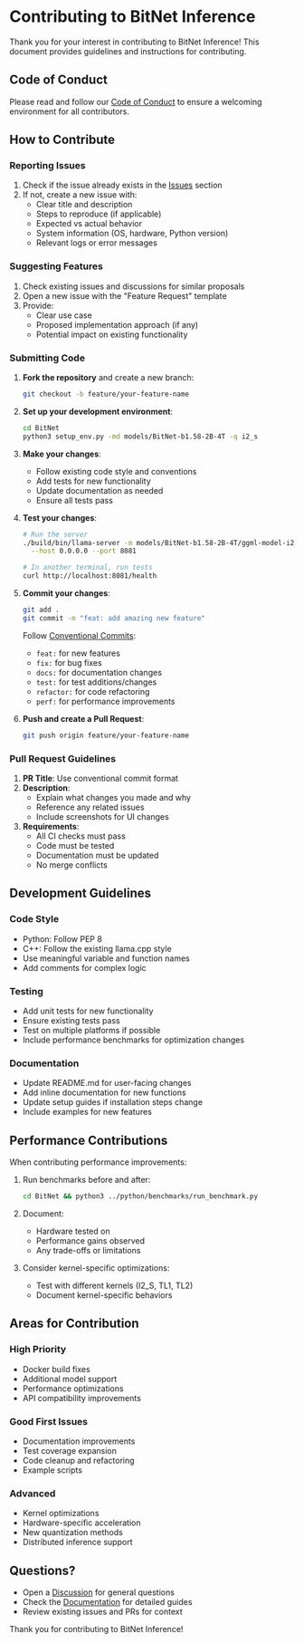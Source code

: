 # Contributing to BitNet Inference

Thank you for your interest in contributing to BitNet Inference! This document provides guidelines and instructions for contributing.

## Code of Conduct

Please read and follow our [Code of Conduct](BitNet/CODE_OF_CONDUCT.md) to ensure a welcoming environment for all contributors.

## How to Contribute

### Reporting Issues

1. Check if the issue already exists in the [Issues](https://github.com/Code4me2/bitnet-inference/issues) section
2. If not, create a new issue with:
   - Clear title and description
   - Steps to reproduce (if applicable)
   - Expected vs actual behavior
   - System information (OS, hardware, Python version)
   - Relevant logs or error messages

### Suggesting Features

1. Check existing issues and discussions for similar proposals
2. Open a new issue with the "Feature Request" template
3. Provide:
   - Clear use case
   - Proposed implementation approach (if any)
   - Potential impact on existing functionality

### Submitting Code

1. **Fork the repository** and create a new branch:
   ```bash
   git checkout -b feature/your-feature-name
   ```

2. **Set up your development environment**:
   ```bash
   cd BitNet
   python3 setup_env.py -md models/BitNet-b1.58-2B-4T -q i2_s
   ```

3. **Make your changes**:
   - Follow existing code style and conventions
   - Add tests for new functionality
   - Update documentation as needed
   - Ensure all tests pass

4. **Test your changes**:
   ```bash
   # Run the server
   ./build/bin/llama-server -m models/BitNet-b1.58-2B-4T/ggml-model-i2_s.gguf \
     --host 0.0.0.0 --port 8081
   
   # In another terminal, run tests
   curl http://localhost:8081/health
   ```

5. **Commit your changes**:
   ```bash
   git add .
   git commit -m "feat: add amazing new feature"
   ```
   
   Follow [Conventional Commits](https://www.conventionalcommits.org/):
   - `feat:` for new features
   - `fix:` for bug fixes
   - `docs:` for documentation changes
   - `test:` for test additions/changes
   - `refactor:` for code refactoring
   - `perf:` for performance improvements

6. **Push and create a Pull Request**:
   ```bash
   git push origin feature/your-feature-name
   ```

### Pull Request Guidelines

1. **PR Title**: Use conventional commit format
2. **Description**: 
   - Explain what changes you made and why
   - Reference any related issues
   - Include screenshots for UI changes
3. **Requirements**:
   - All CI checks must pass
   - Code must be tested
   - Documentation must be updated
   - No merge conflicts

## Development Guidelines

### Code Style

- Python: Follow PEP 8
- C++: Follow the existing llama.cpp style
- Use meaningful variable and function names
- Add comments for complex logic

### Testing

- Add unit tests for new functionality
- Ensure existing tests pass
- Test on multiple platforms if possible
- Include performance benchmarks for optimization changes

### Documentation

- Update README.md for user-facing changes
- Add inline documentation for new functions
- Update setup guides if installation steps change
- Include examples for new features

## Performance Contributions

When contributing performance improvements:

1. Run benchmarks before and after:
   ```bash
   cd BitNet && python3 ../python/benchmarks/run_benchmark.py
   ```

2. Document:
   - Hardware tested on
   - Performance gains observed
   - Any trade-offs or limitations

3. Consider kernel-specific optimizations:
   - Test with different kernels (I2_S, TL1, TL2)
   - Document kernel-specific behaviors

## Areas for Contribution

### High Priority
- Docker build fixes
- Additional model support
- Performance optimizations
- API compatibility improvements

### Good First Issues
- Documentation improvements
- Test coverage expansion
- Code cleanup and refactoring
- Example scripts

### Advanced
- Kernel optimizations
- Hardware-specific acceleration
- New quantization methods
- Distributed inference support

## Questions?

- Open a [Discussion](https://github.com/Code4me2/bitnet-inference/discussions) for general questions
- Check the [Documentation](./docs/) for detailed guides
- Review existing issues and PRs for context

Thank you for contributing to BitNet Inference!